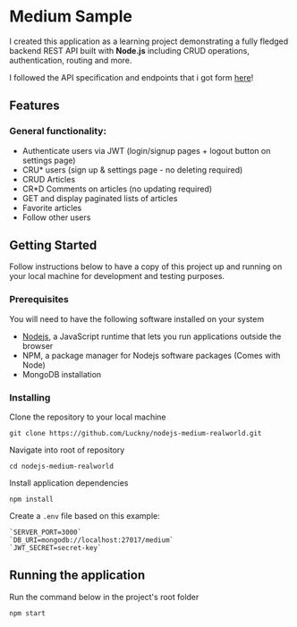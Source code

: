 # Medium Sample

I created this application as a learning project demonstrating a fully fledged backend REST API built with **Node.js** including CRUD operations, authentication, routing and more.

I followed the API specification and endpoints that i got form [here](https://realworld-docs.netlify.app/docs/intro)!

## Features

### General functionality:

- Authenticate users via JWT (login/signup pages + logout button on settings page)
- CRU\* users (sign up & settings page - no deleting required)
- CRUD Articles
- CR\*D Comments on articles (no updating required)
- GET and display paginated lists of articles
- Favorite articles
- Follow other users

## Getting Started

Follow instructions below to have a copy of this project up and running on your local machine for development and testing purposes.

### Prerequisites

You will need to have the following software installed on your system

- [Nodejs](https://nodejs.org/en/download/), a JavaScript runtime that lets you run applications outside the browser
- NPM, a package manager for Nodejs software packages (Comes with Node)
- MongoDB installation

### Installing

Clone the repository to your local machine

```
git clone https://github.com/Luckny/nodejs-medium-realworld.git
```

Navigate into root of repository

```
cd nodejs-medium-realworld
```

Install application dependencies

```
npm install
```

Create a `.env` file based on this example:

```
`SERVER_PORT=3000`
`DB_URI=mongodb://localhost:27017/medium`
`JWT_SECRET=secret-key`
```

## Running the application

Run the command below in the project's root folder

```
npm start
```
